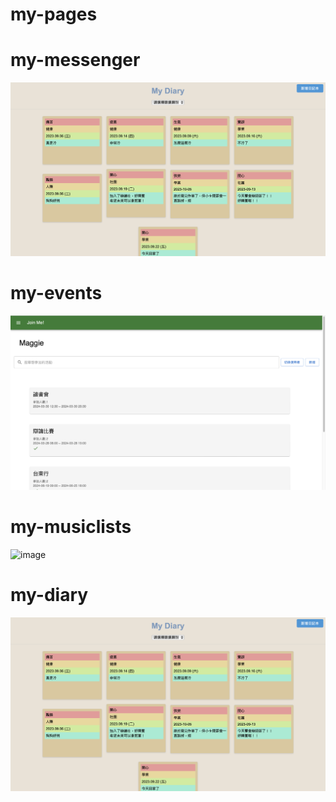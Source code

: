 # my-pages

# my-messenger
![image](https://github.com/maggie0101/my-pages/blob/main/my-diary-screenshot.png)

# my-events
![image](https://github.com/maggie0101/my-pages/blob/main/my-events-screenshot.png)


# my-musiclists
![image](https://github.com/maggie0101/my-pages/blob/main/my-musiclists-screenshot.png)


# my-diary
![image](https://github.com/maggie0101/my-pages/blob/main/my-diary-screenshot.png)

